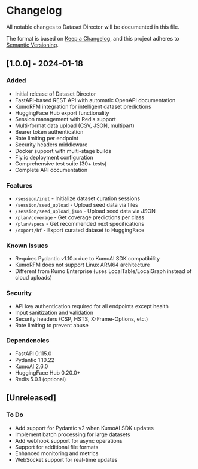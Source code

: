 # Changelog

All notable changes to Dataset Director will be documented in this file.

The format is based on [Keep a Changelog](https://keepachangelog.com/en/1.0.0/),
and this project adheres to [Semantic Versioning](https://semver.org/spec/v2.0.0.html).

## [1.0.0] - 2024-01-18

### Added
- Initial release of Dataset Director
- FastAPI-based REST API with automatic OpenAPI documentation
- KumoRFM integration for intelligent dataset predictions
- HuggingFace Hub export functionality
- Session management with Redis support
- Multi-format data upload (CSV, JSON, multipart)
- Bearer token authentication
- Rate limiting per endpoint
- Security headers middleware
- Docker support with multi-stage builds
- Fly.io deployment configuration
- Comprehensive test suite (30+ tests)
- Complete API documentation

### Features
- `/session/init` - Initialize dataset curation sessions
- `/session/seed_upload` - Upload seed data via files
- `/session/seed_upload_json` - Upload seed data via JSON
- `/plan/coverage` - Get coverage predictions per class
- `/plan/specs` - Get recommended next specifications
- `/export/hf` - Export curated dataset to HuggingFace

### Known Issues
- Requires Pydantic v1.10.x due to KumoAI SDK compatibility
- KumoRFM does not support Linux ARM64 architecture
- Different from Kumo Enterprise (uses LocalTable/LocalGraph instead of cloud uploads)

### Security
- API key authentication required for all endpoints except health
- Input sanitization and validation
- Security headers (CSP, HSTS, X-Frame-Options, etc.)
- Rate limiting to prevent abuse

### Dependencies
- FastAPI 0.115.0
- Pydantic 1.10.22
- KumoAI 2.6.0
- HuggingFace Hub 0.20.0+
- Redis 5.0.1 (optional)

## [Unreleased]

### To Do
- Add support for Pydantic v2 when KumoAI SDK updates
- Implement batch processing for large datasets
- Add webhook support for async operations
- Support for additional file formats
- Enhanced monitoring and metrics
- WebSocket support for real-time updates
